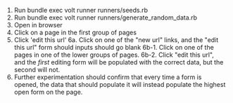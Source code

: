 1. Run bundle exec volt runner runners/seeds.rb
2. Run bundle exec volt runner runners/generate_random_data.rb
3. Open in browser
4. Click on a page in the first group of pages
5. Click 'edit this url'
6a. Click on one of the "new url" links, and the "edit this url" form should inputs should go blank
6b-1. Click on one of the pages in one of the lower groups of pages.
6b-2. Click "edit this url", and the *first* editing form will be populated with the correct data, but the second will not.
7. Further experimentation should confirm that every time a form is opened, the data that should populate it will instead populate the highest open form on the page.
